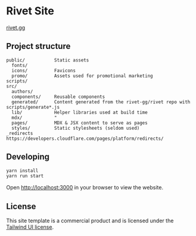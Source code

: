 # Rivet Site

[rivet.gg](https://rivet.gg)

## Project structure

```
public/           Static assets
  fonts/
  icons/          Favicons
  promo/          Assets used for promotional marketing
scripts/
src/
  authors/
  components/     Reusable components
  generated/      Content generated from the rivet-gg/rivet repo with scripts/generate*.js
  lib/            Helper libraries used at build time
  mdx/            "
  pages/          MDX & JSX content to serve as pages
  styles/         Static stylesheets (seldom used)
_redirects        https://developers.cloudflare.com/pages/platform/redirects/
```

## Developing

```bash
yarn install
yarn run start
```

Open [http://localhost:3000](http://localhost:3000) in your browser to view the website.

## License

This site template is a commercial product and is licensed under the [Tailwind UI license](https://tailwindui.com/license).
